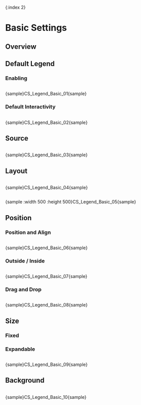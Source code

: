 {:index 2}
# Basic Settings

## Overview

## Default Legend

### Enabling

```

```

{sample}CS\_Legend\_Basic\_01{sample}

### Default Interactivity

```

```

{sample}CS\_Legend\_Basic\_02{sample}

## Source

```

```

{sample}CS\_Legend\_Basic\_03{sample}

## Layout

```

```

{sample}CS\_Legend\_Basic\_04{sample}

```

```

{sample :width 500 :height 500}CS\_Legend\_Basic\_05{sample}

## Position

### Position and Align

```

```

{sample}CS\_Legend\_Basic\_06{sample}

### Outside / Inside

```

```

{sample}CS\_Legend\_Basic\_07{sample}

### Drag and Drop

```

```

{sample}CS\_Legend\_Basic\_08{sample}

## Size

### Fixed

### Expandable

```

```

{sample}CS\_Legend\_Basic\_09{sample}

## Background

```

```

{sample}CS\_Legend\_Basic\_10{sample}